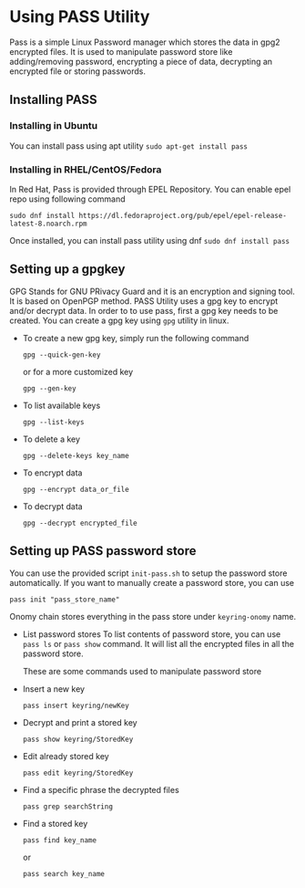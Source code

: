 # Using PASS Utility

Pass is a simple Linux Password manager which stores the data in gpg2 encrypted files. It is used to manipulate password
store like adding/removing password, encrypting a piece of data, decrypting an encrypted file or storing passwords.

## Installing PASS

### Installing in Ubuntu

You can install pass using apt utility
`sudo apt-get install pass`

### Installing in RHEL/CentOS/Fedora

In Red Hat, Pass is provided through EPEL Repository. You can enable epel repo using following command

```
sudo dnf install https://dl.fedoraproject.org/pub/epel/epel-release-latest-8.noarch.rpm
```

Once installed, you can install pass utility using dnf
```sudo dnf install pass```

## Setting up a gpgkey

GPG Stands for GNU PRivacy Guard and it is an encryption and signing tool. It is based on OpenPGP method. PASS Utility
uses a gpg key to encrypt and/or decrypt data. In order to to use pass, first a gpg key needs to be created. You can
create a gpg key using `gpg` utility in linux.

* To create a new gpg key, simply run the following command

  ```
  gpg --quick-gen-key
  ```

  or for a more customized key

  ```
  gpg --gen-key
  ```

* To list available keys

  ```
  gpg --list-keys
  ```

* To delete a key

  ```
  gpg --delete-keys key_name
  ```

* To encrypt data

  ```
  gpg --encrypt data_or_file
  ```

* To decrypt data

  ```
  gpg --decrypt encrypted_file
  ```

## Setting up PASS password store

You can use the provided script `init-pass.sh` to setup the password store automatically. If you want to manually create
a password store, you can use

  ```
  pass init "pass_store_name"
  ```

Onomy chain stores everything in the pass store under `keyring-onomy` name.

* List password stores To list contents of password store, you can use
  `pass ls` or `pass show` command. It will list all the encrypted files in all the password store.

  These are some commands used to manipulate password store

* Insert a new key

  ```
  pass insert keyring/newKey
  ```

* Decrypt and print a stored key

  ```
  pass show keyring/StoredKey
  ```

* Edit already stored key

  ```
  pass edit keyring/StoredKey
  ```

* Find a specific phrase the decrypted files

  ```
  pass grep searchString
  ```

* Find a stored key

  ```
  pass find key_name
  ```

  or

  ```
  pass search key_name
  ```
